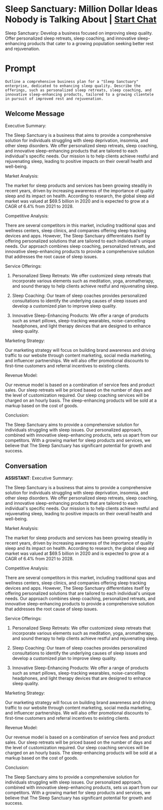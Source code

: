 

# Sleep Sanctuary: Million Dollar Ideas Nobody is Talking About | [Start Chat](https://gptcall.net/chat.html?data=%7B%22contact%22%3A%7B%22id%22%3A%22IVLYIvQvoJBdzV9aK-e3M%22%2C%22flow%22%3Atrue%7D%7D)
Sleep Sanctuary: Develop a business focused on improving sleep quality. Offer personalized sleep retreats, sleep coaching, and innovative sleep-enhancing products that cater to a growing population seeking better rest and rejuvenation.

# Prompt

```
Outline a comprehensive business plan for a "Sleep Sanctuary" enterprise, dedicated to enhancing sleep quality. Describe the offerings, such as personalized sleep retreats, sleep coaching, and innovative sleep-enhancing products, tailored to a growing clientele in pursuit of improved rest and rejuvenation.
```

## Welcome Message
Executive Summary:



The Sleep Sanctuary is a business that aims to provide a comprehensive solution for individuals struggling with sleep deprivation, insomnia, and other sleep disorders. We offer personalized sleep retreats, sleep coaching, and innovative sleep-enhancing products that are tailored to each individual's specific needs. Our mission is to help clients achieve restful and rejuvenating sleep, leading to positive impacts on their overall health and well-being.



Market Analysis:



The market for sleep products and services has been growing steadily in recent years, driven by increasing awareness of the importance of quality sleep and its impact on health. According to research, the global sleep aid market was valued at $69.5 billion in 2020 and is expected to grow at a CAGR of 6.4% from 2021 to 2028.



Competitive Analysis:



There are several competitors in this market, including traditional spas and wellness centers, sleep clinics, and companies offering sleep tracking devices and apps. However, The Sleep Sanctuary differentiates itself by offering personalized solutions that are tailored to each individual's unique needs. Our approach combines sleep coaching, personalized retreats, and innovative sleep-enhancing products to provide a comprehensive solution that addresses the root cause of sleep issues.



Service Offerings:



1. Personalized Sleep Retreats: We offer customized sleep retreats that incorporate various elements such as meditation, yoga, aromatherapy, and sound therapy to help clients achieve restful and rejuvenating sleep.



2. Sleep Coaching: Our team of sleep coaches provides personalized consultations to identify the underlying causes of sleep issues and develop a customized plan to improve sleep quality.



3. Innovative Sleep-Enhancing Products: We offer a range of products such as smart pillows, sleep-tracking wearables, noise-cancelling headphones, and light therapy devices that are designed to enhance sleep quality.



Marketing Strategy:



Our marketing strategy will focus on building brand awareness and driving traffic to our website through content marketing, social media marketing, and influencer partnerships. We will also offer promotional discounts to first-time customers and referral incentives to existing clients.



Revenue Model:



Our revenue model is based on a combination of service fees and product sales. Our sleep retreats will be priced based on the number of days and the level of customization required. Our sleep coaching services will be charged on an hourly basis. The sleep-enhancing products will be sold at a markup based on the cost of goods.



Conclusion:



The Sleep Sanctuary aims to provide a comprehensive solution for individuals struggling with sleep issues. Our personalized approach, combined with innovative sleep-enhancing products, sets us apart from our competitors. With a growing market for sleep products and services, we believe that The Sleep Sanctuary has significant potential for growth and success.

## Conversation

**ASSISTANT**: Executive Summary:



The Sleep Sanctuary is a business that aims to provide a comprehensive solution for individuals struggling with sleep deprivation, insomnia, and other sleep disorders. We offer personalized sleep retreats, sleep coaching, and innovative sleep-enhancing products that are tailored to each individual's specific needs. Our mission is to help clients achieve restful and rejuvenating sleep, leading to positive impacts on their overall health and well-being.



Market Analysis:



The market for sleep products and services has been growing steadily in recent years, driven by increasing awareness of the importance of quality sleep and its impact on health. According to research, the global sleep aid market was valued at $69.5 billion in 2020 and is expected to grow at a CAGR of 6.4% from 2021 to 2028.



Competitive Analysis:



There are several competitors in this market, including traditional spas and wellness centers, sleep clinics, and companies offering sleep tracking devices and apps. However, The Sleep Sanctuary differentiates itself by offering personalized solutions that are tailored to each individual's unique needs. Our approach combines sleep coaching, personalized retreats, and innovative sleep-enhancing products to provide a comprehensive solution that addresses the root cause of sleep issues.



Service Offerings:



1. Personalized Sleep Retreats: We offer customized sleep retreats that incorporate various elements such as meditation, yoga, aromatherapy, and sound therapy to help clients achieve restful and rejuvenating sleep.



2. Sleep Coaching: Our team of sleep coaches provides personalized consultations to identify the underlying causes of sleep issues and develop a customized plan to improve sleep quality.



3. Innovative Sleep-Enhancing Products: We offer a range of products such as smart pillows, sleep-tracking wearables, noise-cancelling headphones, and light therapy devices that are designed to enhance sleep quality.



Marketing Strategy:



Our marketing strategy will focus on building brand awareness and driving traffic to our website through content marketing, social media marketing, and influencer partnerships. We will also offer promotional discounts to first-time customers and referral incentives to existing clients.



Revenue Model:



Our revenue model is based on a combination of service fees and product sales. Our sleep retreats will be priced based on the number of days and the level of customization required. Our sleep coaching services will be charged on an hourly basis. The sleep-enhancing products will be sold at a markup based on the cost of goods.



Conclusion:



The Sleep Sanctuary aims to provide a comprehensive solution for individuals struggling with sleep issues. Our personalized approach, combined with innovative sleep-enhancing products, sets us apart from our competitors. With a growing market for sleep products and services, we believe that The Sleep Sanctuary has significant potential for growth and success.

